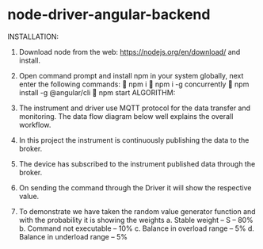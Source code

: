 # node-driver-angular-backend

INSTALLATION:
1.	Download node from the web: https://nodejs.org/en/download/ and install.
2.	Open command prompt and install npm in your system globally, next enter the following commands:
	npm i
	npm i -g concurrently
	npm install -g @angular/cli
	npm start
ALGORITHM:
1.	The instrument and driver use MQTT protocol for the data transfer and monitoring. The data flow diagram below well explains the overall workflow.
 
2.	In this project the instrument is continuously publishing the data to the broker.
3.	 The device has subscribed to the instrument published data through the broker.
4.	On sending the command through the Driver it will show the respective value.
5.	To demonstrate we have taken the random value generator function and with the probability it is showing the weights
a.	Stable weight – S – 80%
b.	Command not executable – 10%
c.	Balance in overload range – 5%
d.	Balance in underload range – 5%

 
